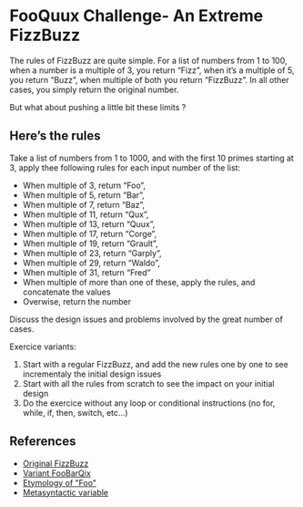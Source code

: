 # FooQuux Challenge- An Extreme FizzBuzz

The rules of FizzBuzz are quite simple. For a list of numbers from 1 to 100, when a number is a multiple of 3, you return “Fizz”, when it’s a multiple of 5, you return “Buzz”, when multiple of both you return “FizzBuzz”. In all other cases, you simply return the original number.

But what about pushing a little bit these limits ? 

## Here’s the rules

Take a list of numbers from 1 to 1000, and with the first 10 primes starting at 3, apply thee following rules for each input number of the list:

* When multiple of 3, return “Foo”,
* When multiple of 5, return “Bar”,
* When multiple of 7, return “Baz”,
* When multiple of 11, return “Qux”,
* When multiple of 13, return “Quux”,
* When multiple of 17, return “Corge”,
* When multiple of 19, return “Grault”,
* When multiple of 23, return “Garply”,
* When multiple of 29, return “Waldo”,
* When multiple of 31, return “Fred”
* When multiple of more than one of these, apply the rules, and concatenate the values
* Overwise, return the number

Discuss the design issues and problems involved by the great number of cases.

Exercice variants:

1. Start with a regular FizzBuzz, and add the new rules one by one to see incrementaly the initial design issues
2. Start with all the rules from scratch to see the impact on your initial design
3. Do the exercice without any loop or conditional instructions (no for, while, if, then, switch, etc…)


## References

* [Original FizzBuzz](http://codingdojo.org/kata/FizzBuzz/)
* [Variant FooBarQix](http://codingdojo.org/kata/FooBarQix/)
* [Etymology of "Foo"](https://www.ietf.org/rfc/rfc3092.txt)
* [Metasyntactic variable](https://en.wikipedia.org/wiki/Metasyntactic_variable)
